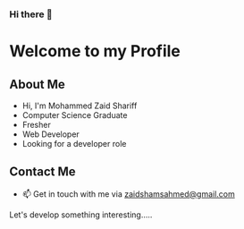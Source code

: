 ### Hi there 👋

# Welcome to my Profile

## About Me
- Hi, I'm Mohammed Zaid Shariff
- Computer Science Graduate
- Fresher
- Web Developer
- Looking for a developer role

## Contact Me
- 📫 Get in touch with me via zaidshamsahmed@gmail.com
  
Let's develop something interesting.....
